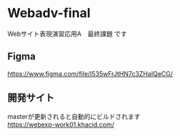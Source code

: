 # Webadv-final
Webサイト表現演習応用A　最終課題
です

## Figma
https://www.figma.com/file/l535wFrJtHN7c3ZHaIQeCG/
## 開発サイト
masterが更新されると自動的にビルドされます  
https://webexp-work01.khacid.com/